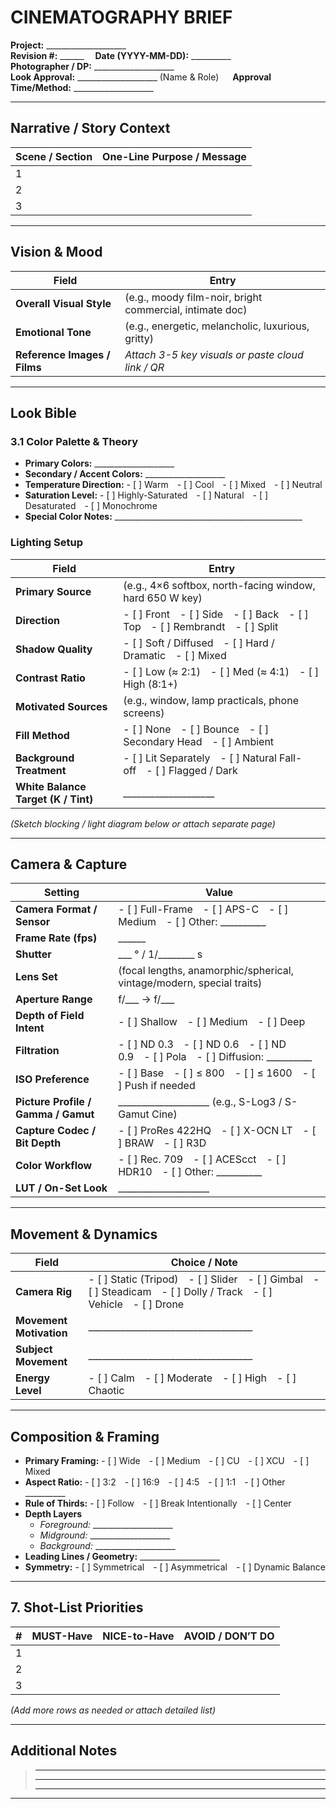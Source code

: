 # CINEMATOGRAPHY BRIEF

**Project:** ____________________  
**Revision #:** ______  **Date (YYYY-MM-DD):** __________  
**Photographer / DP:** ____________________  
**Look Approval:** ____________________ (Name & Role)   **Approval Time/Method:** ____________________

---

## Narrative / Story Context
| Scene / Section | One-Line Purpose / Message |
|-----------------|----------------------------|
| 1 | |
| 2 | |
| 3 | |

---

## Vision & Mood
| Field | Entry |
|-------|-------|
| **Overall Visual Style** | (e.g., moody film-noir, bright commercial, intimate doc) |
| **Emotional Tone** | (e.g., energetic, melancholic, luxurious, gritty) |
| **Reference Images / Films** | *Attach 3-5 key visuals or paste cloud link / QR* |

---

## Look Bible
### 3.1 Color Palette & Theory
- **Primary Colors:** ____________________
- **Secondary / Accent Colors:** ____________________
- **Temperature Direction:** - [ ] Warm - [ ] Cool - [ ] Mixed - [ ] Neutral  
- **Saturation Level:** - [ ] Highly-Saturated - [ ] Natural - [ ] Desaturated - [ ] Monochrome  
- **Special Color Notes:** _______________________________________________

### Lighting Setup
| Field | Entry |
|-------|-------|
| **Primary Source** | (e.g., 4×6 softbox, north-facing window, hard 650 W key) |
| **Direction** | - [ ] Front - [ ] Side - [ ] Back - [ ] Top - [ ] Rembrandt - [ ] Split |
| **Shadow Quality** | - [ ] Soft / Diffused - [ ] Hard / Dramatic - [ ] Mixed |
| **Contrast Ratio** | - [ ] Low (≈ 2:1) - [ ] Med (≈ 4:1) - [ ] High (8:1+) |
| **Motivated Sources** | (e.g., window, lamp practicals, phone screens) |
| **Fill Method** | - [ ] None - [ ] Bounce - [ ] Secondary Head - [ ] Ambient |
| **Background Treatment** | - [ ] Lit Separately - [ ] Natural Fall-off - [ ] Flagged / Dark |
| **White Balance Target (K / Tint)** | ____________________ |

*(Sketch blocking / light diagram below or attach separate page)*  

---

## Camera & Capture
| Setting | Value |
|---------|-------|
| **Camera Format / Sensor** | - [ ] Full-Frame - [ ] APS-C - [ ] Medium - [ ] Other: __________ |
| **Frame Rate (fps)** | ______ |
| **Shutter** | ___ ° / 1/________ s |
| **Lens Set** | (focal lengths, anamorphic/spherical, vintage/modern, special traits) |
| **Aperture Range** | f/___ → f/___ |
| **Depth of Field Intent** | - [ ] Shallow - [ ] Medium - [ ] Deep |
| **Filtration** | - [ ] ND 0.3 - [ ] ND 0.6 - [ ] ND 0.9 - [ ] Pola - [ ] Diffusion: __________ |
| **ISO Preference** | - [ ] Base - [ ] ≤ 800 - [ ] ≤ 1600 - [ ] Push if needed |
| **Picture Profile / Gamma / Gamut** | ____________________ (e.g., S-Log3 / S-Gamut Cine) |
| **Capture Codec / Bit Depth** | - [ ] ProRes 422HQ - [ ] X-OCN LT - [ ] BRAW - [ ] R3D |
| **Color Workflow** | - [ ] Rec. 709 - [ ] ACEScct - [ ] HDR10 - [ ] Other: __________ |
| **LUT / On-Set Look** | ____________________ |

---

## Movement & Dynamics
| Field | Choice / Note |
|-------|---------------|
| **Camera Rig** | - [ ] Static (Tripod) - [ ] Slider - [ ] Gimbal - [ ] Steadicam - [ ] Dolly / Track - [ ] Vehicle - [ ] Drone |
| **Movement Motivation** | ____________________________________ |
| **Subject Movement** | ____________________________________ |
| **Energy Level** | - [ ] Calm - [ ] Moderate - [ ] High - [ ] Chaotic |

---

## Composition & Framing
- **Primary Framing:** - [ ] Wide - [ ] Medium - [ ] CU - [ ] XCU - [ ] Mixed  
- **Aspect Ratio:** - [ ] 3:2 - [ ] 16:9 - [ ] 4:5 - [ ] 1:1 - [ ] Other __________  
- **Rule of Thirds:** - [ ] Follow - [ ] Break Intentionally - [ ] Center  
- **Depth Layers**  
  - *Foreground:* ____________________  
  - *Midground:* ____________________  
  - *Background:* ____________________  
- **Leading Lines / Geometry:** ____________________  
- **Symmetry:** - [ ] Symmetrical - [ ] Asymmetrical - [ ] Dynamic Balance  

---

## 7. Shot-List Priorities
| # | MUST-Have | NICE-to-Have | AVOID / DON’T DO |
|---|-----------|--------------|------------------|
| 1 | | | |
| 2 | | | |
| 3 | | | |

*(Add more rows as needed or attach detailed list)*  

---

## Additional Notes
> __________________________________________________________________________________________  
> __________________________________________________________________________________________  
> __________________________________________________________________________________________  

---
